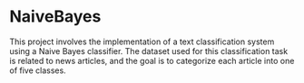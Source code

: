 # NaiveBayes
This project involves the implementation of a text classification system using a Naive Bayes classifier. The dataset used for this classification task is related to news articles, and the goal is to categorize each article into one of five classes.
